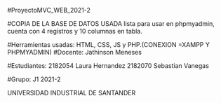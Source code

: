 #ProyectoMVC_WEB_2021-2

#COPIA DE LA BASE DE DATOS USADA
lista para usar en phpmyadmin, cuenta con 4 registros y 10 columnas en tabla.

#Herramientas usadas: 
HTML, CSS, JS y PHP.(CONEXION =XAMPP Y PHPMYADMIN)
#Docente: 
Jathinson Meneses

#Estudiantes:
2182054 Laura Hernandez
2182070 Sebastian Vanegas

#Grupo: J1 2021-2

UNIVERSIDAD INDUSTRIAL DE SANTANDER
